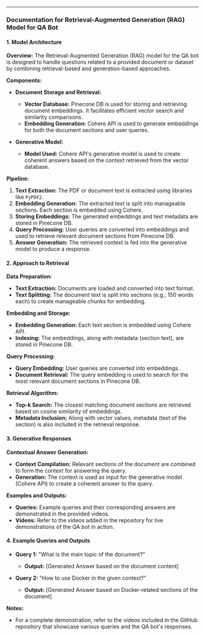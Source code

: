 ---

### **Documentation for Retrieval-Augmented Generation (RAG) Model for QA Bot**

#### **1. Model Architecture**

**Overview:**
The Retrieval-Augmented Generation (RAG) model for the QA bot is designed to handle questions related to a provided document or dataset by combining retrieval-based and generation-based approaches.

**Components:**

- **Document Storage and Retrieval:**
  - **Vector Database:** Pinecone DB is used for storing and retrieving document embeddings. It facilitates efficient vector search and similarity comparisons.
  - **Embedding Generation:** Cohere API is used to generate embeddings for both the document sections and user queries.

- **Generative Model:**
  - **Model Used:** Cohere API's generative model is used to create coherent answers based on the context retrieved from the vector database.

**Pipeline:**
1. **Text Extraction:** The PDF or document text is extracted using libraries like `PyPDF2`.
2. **Embedding Generation:** The extracted text is split into manageable sections. Each section is embedded using Cohere.
3. **Storing Embeddings:** The generated embeddings and text metadata are stored in Pinecone DB.
4. **Query Processing:** User queries are converted into embeddings and used to retrieve relevant document sections from Pinecone DB.
5. **Answer Generation:** The retrieved context is fed into the generative model to produce a response.

#### **2. Approach to Retrieval**

**Data Preparation:**
- **Text Extraction:** Documents are loaded and converted into text format.
- **Text Splitting:** The document text is split into sections (e.g., 150 words each) to create manageable chunks for embedding.

**Embedding and Storage:**
- **Embedding Generation:** Each text section is embedded using Cohere API.
- **Indexing:** The embeddings, along with metadata (section text), are stored in Pinecone DB.

**Query Processing:**
- **Query Embedding:** User queries are converted into embeddings.
- **Document Retrieval:** The query embedding is used to search for the most relevant document sections in Pinecone DB.

**Retrieval Algorithm:**
- **Top-k Search:** The closest matching document sections are retrieved based on cosine similarity of embeddings.
- **Metadata Inclusion:** Along with vector values, metadata (text of the section) is also included in the retrieval response.

#### **3. Generative Responses**

**Contextual Answer Generation:**
- **Context Compilation:** Relevant sections of the document are combined to form the context for answering the query.
- **Generation:** The context is used as input for the generative model (Cohere API) to create a coherent answer to the query.

**Examples and Outputs:**
- **Queries:** Example queries and their corresponding answers are demonstrated in the provided videos.
- **Videos:** Refer to the videos added in the repository for live demonstrations of the QA bot in action.

#### **4. Example Queries and Outputs**

- **Query 1:** "What is the main topic of the document?"
  - **Output:** [Generated Answer based on the document content]

- **Query 2:** "How to use Docker in the given context?"
  - **Output:** [Generated Answer based on Docker-related sections of the document]

**Notes:**
- For a complete demonstration, refer to the videos included in the GitHub repository that showcase various queries and the QA bot's responses.

